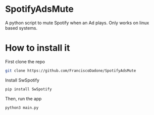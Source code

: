# SpotifyAdsMute

A python script to mute Spotify when an Ad plays.
Only works on linux based systems.

# How to install it
First clone the repo
```bash
git clone https://github.com/FranciscoDadone/SpotifyAdsMute
```

Install SwSpotify
```bash
pip install SwSpotify
```

Then, run the app
```python3
python3 main.py
```